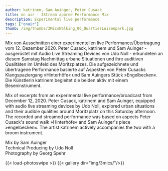 ```yaml
---
author: katrinem, Sam Auinger, Peter Cusack
title: on air - 3Stream aporee Performance Mix
description: Experimental live performance
tags: ["onair"]
thumb: /img/thumbs/3MicsWalking_06_QuartierLuisenpark.jpg
---
```


Mix von Ausschnitten einer experimentellen live Performance/Übertragung vom 12. Dezember 2020. Peter Cusack, katrinem und Sam Auinger - ausgerüstet mit Audio Live Streaming Devices von Udo Noll - erkundeten an diesem Samstag Nachmittag urbane Situationen und ihre auditiven Qualitäten im Umfeld des Moritzplatzes. Die aufgezeichnete und übertragene Performance basierte auf Aspekten von Peter Cusacks Klangspaziergang »Hinterhöfe« und Sam Auingers Stück »Engelbecken«. Die Künstlerin katrinem begleitet die beiden aktiv mit einem Beseninstrument.

Mix of excerpts from an experimental live performance/broadcast from December 12, 2020. Peter Cusack, katrinem and Sam Auinger, equipped with audio live streaming devices by Udo Noll, explored urban situations and their audible qualities around Moritzplatz on this Saturday afternoon. The recorded and streamed performance was based on aspects Peter Cusack's sound walk »Hinterhöfe« and Sam Auinger's piece »engelbecken«. The artist katrinem actively accompanies the two with a broom instrument.

Mix by Sam Auinger  
Technical Producing by Udo Noll  
Photography by Georg Spehr  

{{< load-photoswipe >}}
{{< gallery dir="img/3mics/"/>}} 

